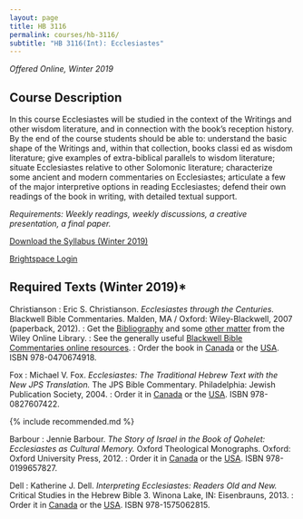 ```yaml
---
layout: page
title: HB 3116
permalink: courses/hb-3116/
subtitle: "HB 3116(Int): Ecclesiastes"
---
```


*Offered Online, Winter 2019*

## Course Description

In this course Ecclesiastes will be studied in the context of the
Writings and other wisdom literature, and in connection with the book’s
reception history. By the end of the course students should be able to:
understand the basic shape of the Writings and, within that collection,
books classi ed as wisdom literature; give examples of extra-biblical
parallels to wisdom literature; situate Ecclesiastes relative to other
Solomonic literature; characterize some ancient and modern commentaries
on Ecclesiastes; articulate a few of the major interpretive options in
reading Ecclesiastes; defend their own readings of the book in writing,
with detailed textual support.

*Requirements: Weekly readings, weekly discussions, a creative presentation, a final paper.*

[Download the Syllabus (Winter 2019)](https://github.com/danieldriver/Syllabi/raw/master/HB/HB%203116i-Ecclesiastes.pdf)

[Brightspace Login](https://smu.brightspace.com/d2l/login)

## Required Texts (Winter 2019)*

Christianson
: Eric S. Christianson. *Ecclesiastes through the Centuries.* Blackwell Bible Commentaries. Malden, MA / Oxford: Wiley-Blackwell, 2007 (paperback, 2012).
: Get the [Bibliography](https://onlinelibrary.wiley.com/doi/10.1002/9780470755631.biblio) and some [other matter](https://onlinelibrary.wiley.com/doi/book/10.1002/9780470755631) from the Wiley Online Library.
: See the generally useful [Blackwell Bible Commentaries online resources](http://bbibcomm.info).
: Order the book in [Canada](https://amzn.to/2T7qoZt) or the [USA](https://amzn.to/2TbWLGG). ISBN 978-0470674918.

Fox
: Michael V. Fox. *Ecclesiastes: The Traditional Hebrew Text with the New JPS Translation.* The JPS Bible Commentary. Philadelphia: Jewish Publication Society, 2004.
: Order it in [Canada](https://amzn.to/2JYywYn) or the [USA](https://amzn.to/2JYx4Fh). ISBN 978-0827607422.

{% include recommended.md %}

Barbour
: Jennie Barbour. *The Story of Israel in the Book of Qohelet: Ecclesiastes as Cultural Memory.* Oxford Theological Monographs. Oxford: Oxford University Press, 2012.
: Order it in [Canada](https://amzn.to/2DgW0GC) or the [USA](https://amzn.to/2TaMivd). ISBN 978-0199657827.

Dell
: Katherine J. Dell. *Interpreting Ecclesiastes: Readers Old and New.* Critical Studies in the Hebrew Bible 3. Winona Lake, IN: Eisenbrauns, 2013.
: Order it in [Canada](https://amzn.to/2JYByM7) or the [USA](https://amzn.to/2RRVymo). ISBN 978-1575062815.

<!--
tk
: tk
: Order it in [Canada]() or the [USA]().
-->
